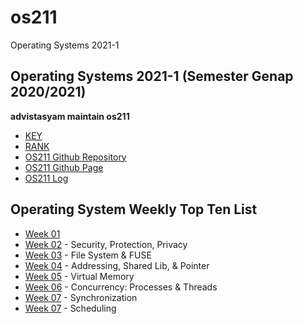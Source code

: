 # os211
Operating Systems 2021-1 

## Operating Systems 2021-1 (Semester Genap 2020/2021)
**advistasyam maintain os211**

* [KEY](https://advistasyam.github.io/os211/TXT/mypubkey.txt)
* [RANK](https://advistasyam.github.io/os211/TXT/myrank.txt)
* [OS211 Github Repository](https://github.com/advistasyam/os211/)
* [OS211 Github Page](https://advistasyam.github.io/os211/)
* [OS211 Log](https://advistasyam.github.io/os211/TXT/mylog.txt)

## Operating System Weekly Top Ten List
* [Week 01](W01/)
* [Week 02](W02/) - Security, Protection, Privacy
* [Week 03](W03/) - File System & FUSE
* [Week 04](W04/) - Addressing, Shared Lib, & Pointer
* [Week 05](W05/) - Virtual Memory
* [Week 06](W06/) - Concurrency: Processes & Threads
* [Week 07](W07/) - Synchronization
* [Week 07](W08/) - Scheduling